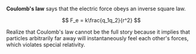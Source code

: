 **Coulomb's law** says that the electric force obeys an inverse square law.

$$
F_e = k\frac{q_1q_2}{r^2}
$$

Realize that Coulomb's law cannot be the full story because it implies that particles arbitrarily far away will instantaneously feel each other's forces, which violates special relativity.